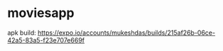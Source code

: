 # moviesapp
apk build: https://expo.io/accounts/mukeshdas/builds/215af26b-06ce-42a5-83a5-f23e707e669f
